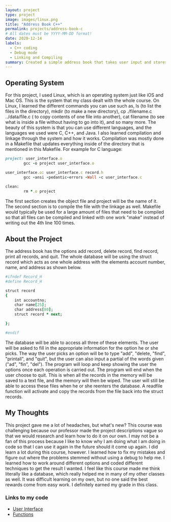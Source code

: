 ```yaml
---
layout: project 
type: project
image: images/linux.png
title: "Address Book C++"
permalink: projects/address-book-c
# All dates must be YYYY-MM-DD format!
date: 2020-12-14
labels:
  - C++ coding
  - Debug mode
  - Linking and Compiling
summary: Created a simple address book that takes user input and stores it into the struct record.  The struct record holds the items in a "record" and allows the database to find it in the memory.
---
```


## Operating System

For this project, I used Linux, which is an operating system just like iOS and Mac OS.  This is the system that my class dealt with the whole course.  On Linux, I learned the different commands you can use such as, ls (to list the files in the directory), mkdir (to make a new directory), cp ./filename.c ../data/file.c ( to copy contents of one file into another), cat filename (to see what is inside a file without having to go into it), and so many more.  The beauty of this system is that you can use different languages, and the languages we used were C, C++, and Java.  I also learned compilation and linkage through the system and how it works.  Compilation was mostly done in a Makefile that updates everything inside of the directory that is mentioned in this Makefile.  For example for C language: 
```ruby
project: user_interface.o
        gcc -o project user_interface.o

user_interface.o: user_interface.c record.h
        gcc -ansi -pedantic-errors -Wall -c user_interface.c
        
clean:
        rm *.o project
```

The first section creates the object file and project will be the name of it.  The second section is to compile the file with the linkage as well.  Makefile would typically be used for a large amount of files that need to be compiled so that all files can be compiled and linked with one work "make" instead of writing out the 4th line 100 times.  


## About the Project

The address book has the options add record, delete record, find record, print all records, and quit.  The whole database will be using the struct record which acts as one whole address with the elements account number, name, and address as shown below. 

```ruby
#ifndef Record_H
#define Record_H

struct record
{
    int accountno;
    char name[25];
    char address[80];
    struct record * next;

};

#endif
```

The database will be able to access all three of these elements.  The user will be asked to fill in the appropriate information for the option he or she picks.  The way the user picks an option will be to type "add", "delete, "find", "printall", and "quit", but the user can also input a partial of the words given ("ad", "fin", "del").  The program will loop and keep showing the user the options once each operation is carried out.  The program will end when the user choose to quit.  This is when all the records in the memory will be saved to a text file, and the memory will then be wiped.  The user will still be able to access these files when he or she reenters the database.  A readfile function will activate and copy the records from the file back into the struct records.  


## My Thoughts

This project gave me a lot of headaches, but what's new?  This course was challenging because our professor made the project descriptions vague so that we would research and learn how to do it on our own.  I may not be a fan of this process because I like to know why I am doing what I am doing in code so that I can use it again in the future should it come up again.  I did learn a lot during this course, however.  I learned how to fix my mistakes and figure out where the problems stemmed without using a debug to help me.  I learned how to work around different options and coded different techniques to get the result I wanted.  I feel like this course made me think literally like a database, which really helped me in many of my other classes as well.  It was difficult learning on my own, but no one said the best rewards come from easy work.  I definitely earned my grade in this class.

### Links to my code
* [User Interface](https://github.com/auusui/auusui.github.io/blob/master/user-interface.md)
* [Functions](https://github.com/auusui/auusui.github.io/blob/master/functions.md)
